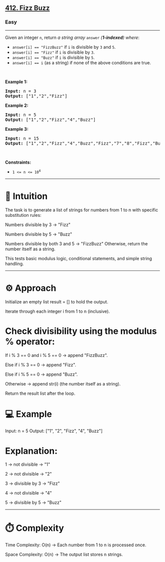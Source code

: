 <h2><a href="https://leetcode.com/problems/fizz-buzz/">412. Fizz Buzz</a></h2><h3>Easy</h3><hr><p>Given an integer <code>n</code>, return <em>a string array </em><code>answer</code><em> (<strong>1-indexed</strong>) where</em>:</p>

<ul>
	<li><code>answer[i] == &quot;FizzBuzz&quot;</code> if <code>i</code> is divisible by <code>3</code> and <code>5</code>.</li>
	<li><code>answer[i] == &quot;Fizz&quot;</code> if <code>i</code> is divisible by <code>3</code>.</li>
	<li><code>answer[i] == &quot;Buzz&quot;</code> if <code>i</code> is divisible by <code>5</code>.</li>
	<li><code>answer[i] == i</code> (as a string) if none of the above conditions are true.</li>
</ul>

<p>&nbsp;</p>
<p><strong class="example">Example 1:</strong></p>
<pre><strong>Input:</strong> n = 3
<strong>Output:</strong> ["1","2","Fizz"]
</pre><p><strong class="example">Example 2:</strong></p>
<pre><strong>Input:</strong> n = 5
<strong>Output:</strong> ["1","2","Fizz","4","Buzz"]
</pre><p><strong class="example">Example 3:</strong></p>
<pre><strong>Input:</strong> n = 15
<strong>Output:</strong> ["1","2","Fizz","4","Buzz","Fizz","7","8","Fizz","Buzz","11","Fizz","13","14","FizzBuzz"]
</pre>
<p>&nbsp;</p>
<p><strong>Constraints:</strong></p>

<ul>
	<li><code>1 &lt;= n &lt;= 10<sup>4</sup></code></li>
</ul>


---

# 🧠 Intuition

The task is to generate a list of strings for numbers from 1 to n with specific substitution rules:

Numbers divisible by 3 → "Fizz"

Numbers divisible by 5 → "Buzz"

Numbers divisible by both 3 and 5 → "FizzBuzz"
Otherwise, return the number itself as a string.

This tests basic modulus logic, conditional statements, and simple string handling.

---

# ⚙️ Approach

Initialize an empty list result = [] to hold the output.

Iterate through each integer i from 1 to n (inclusive).

# Check divisibility using the modulus % operator:

If i % 3 == 0 and i % 5 == 0 → append "FizzBuzz".

Else if i % 3 == 0 → append "Fizz".

Else if i % 5 == 0 → append "Buzz".

Otherwise → append str(i) (the number itself as a string).

Return the result list after the loop.

# 💻 Example
Input: n = 5
Output: ["1", "2", "Fizz", "4", "Buzz"]


# Explanation:

1 → not divisible → "1"

2 → not divisible → "2"

3 → divisible by 3 → "Fizz"

4 → not divisible → "4"

5 → divisible by 5 → "Buzz"

---

# ⏱️ Complexity

Time Complexity: O(n) → Each number from 1 to n is processed once.

Space Complexity: O(n) → The output list stores n strings.
